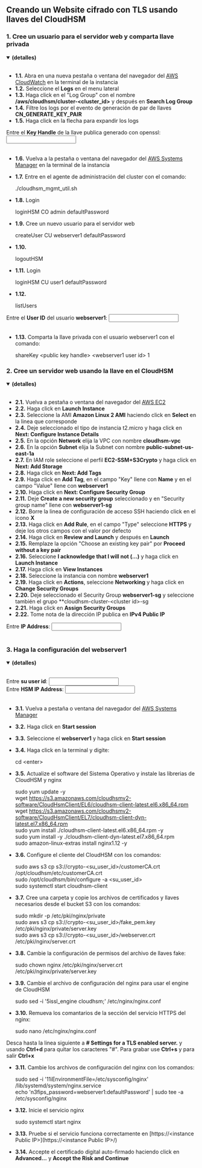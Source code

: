 ## Creando un Website cifrado con TLS usando llaves del CloudHSM

### 1. Cree un usuario para el servidor web y comparta llave privada
<details open>
<summary><strong>(detalles)</strong></summary>
<br />

- __1.1.__ Abra en una nueva pestaña o ventana del navegador del [AWS CloudWatch](https://console.aws.amazon.com/cloudwatch/home) en la terminal de la instancia
- __1.2.__ Seleccione el **Logs** en el menu lateral
- __1.3.__ Haga click en el "Log Group" con el nombre **/aws/cloudhsm/cluster-&lt;cluster_id&gt;** y después en **Search Log Group**
- __1.4.__ Filtre los logs por el evento de generación de par de llaves **CN_GENERATE_KEY_PAIR**
- __1.5.__ Haga click en la flecha para expandir los logs

Entre el **Key Handle** de la llave publica generado con openssl: <input type="text" id="openssl-priv-key-handle" onkeyup="copyval(this);"/><br>
<br>

- __1.6.__ Vuelva a la pestaña o ventana del navegador del [AWS Systems Manager](https://console.aws.amazon.com/systems-manager/home) en la terminal de la instancia
- __1.7.__ Entre en el agente de administración del cluster con el comando:

    ./cloudhsm_mgmt_util.sh

- __1.8.__ Login

    loginHSM CO admin defaultPassword

- __1.9.__ Cree un nuevo usuario para el servidor web

    createUser CU webserver1 defaultPassword

- __1.10.__ 

    logoutHSM

- __1.11.__ Login

    loginHSM CU user1 defaultPassword

- __1.12.__ 

    listUsers

Entre el **User ID** del usuario **webserver1**: <input type="text" id="webserver1-user-id" onkeyup="copyval(this);"/><br>
<br>

- __1.13.__ Comparta la llave privada con el usuario webserver1 con el comando:

    shareKey <span class="openssl-priv-key-handle">&lt;public key handle&gt;</span> <span class="webserver1-user-id">&lt;webserver1 user id&gt;</span>  1
</details>

### 2. Cree un servidor web usando la llave en el CloudHSM
<details open>
<summary><strong>(detalles)</strong></summary>
<br />

- __2.1.__ Vuelva a pestaña o ventana del navegador del [AWS EC2](https://console.aws.amazon.com/ec2/home)
- __2.2.__ Haga click en **Launch Instance**
- __2.3.__ Seleccione la AMI **Amazon Linux 2 AMI** haciendo click en **Select** en la linea que corresponde
- __2.4.__ Deje seleccionado el tipo de instancia t2.micro y haga click en **Next: Configure Instance Details**
- __2.5.__ En la opción **Network** elija la VPC con nombre **cloudhsm-vpc**
- __2.6.__ En la opción **Subnet** elija la Subnet con nombre **public-subnet-us-east-1a**
- __2.7.__ En IAM role seleccione el perfil **EC2-SSM+S3Crypto** y haga click en **Next: Add Storage**
- __2.8.__ Haga click en **Next: Add Tags**
- __2.9.__ Haga click en **Add Tag**, en el campo "Key" llene con **Name** y en el campo "Value" llene con **webserver1**
- __2.10.__ Haga click en **Next: Configure Security Group**
- __2.11.__ Deje **Create a new security group** seleccionado y en "Security group name" llene con **webserver1-sg**
- __2.12.__ Borre la linea de configuración de acceso SSH haciendo click en el icono **X**
- __2.13.__ Haga click en **Add Rule**, en el campo "Type" seleccione **HTTPS** y deje los otros campos con el valor por defecto
- __2.14.__ Haga click en **Review and Launch** y después en **Launch**
- __2.15.__ Remplaze la opción "Choose an existing key pair" por **Proceed without a key pair**
- __2.16.__ Seleccione **I acknowledge that I will not (...)** y haga click en **Launch Instance**
- __2.17.__ Haga click en **View Instances**
- __2.18.__ Seleccione la instancia con nombre **webserver1**
- __2.19.__ Haga click en **Actions**, seleccione **Networking** y haga click en **Change Security Groups**
- __2.20.__ Deje seleccionado el Security Group **webserver1-sg** y seleccione también el grupo **cloudhsm-cluster-&lt;cluster id&gt;-sg
- __2.21.__ Haga click en **Assign Security Groups**
- __2.22.__ Tome nota de la dirección IP publica en **IPv4 Public IP**

Entre **IP Address**: <input type="text" id="instance-ip" onkeyup="copyval(this);"/><br>
<br>
</details>

### 3. Haga la configuración del webserver1
<details open>
<summary><strong>(detalles)</strong></summary>
<br />

Entre **su user id**: <input type="text" id="user-id" onkeyup="copyval(this);"/><br>
Entre **HSM IP Address**: <input type="text" id="cloudhsm-ip" onkeyup="copyval(this);"/><br>
<br>

- __3.1.__ Vuelva a pestaña o ventana del navegador del [AWS Systems Manager](https://console.aws.amazon.com/systems-manager/home)
- __3.2.__ Haga click en **Start session**
- __3.3.__ Seleccione el **webserver1** y haga click en **Start session**
- __3.4.__ Haga click en la terminal y digite:

    cd &lt;enter&gt;

- __3.5.__ Actualize el software del Sistema Operativo y instale las librerias de CloudHSM y nginx

    sudo yum update -y<br>
    wget https://s3.amazonaws.com/cloudhsmv2-software/CloudHsmClient/EL6/cloudhsm-client-latest.el6.x86_64.rpm<br>
    wget https://s3.amazonaws.com/cloudhsmv2-software/CloudHsmClient/EL7/cloudhsm-client-dyn-latest.el7.x86_64.rpm<br>
    sudo yum install ./cloudhsm-client-latest.el6.x86_64.rpm -y<br>
    sudo yum install -y ./cloudhsm-client-dyn-latest.el7.x86_64.rpm<br>
    sudo amazon-linux-extras install nginx1.12 -y<br>

- __3.6.__ Configure el cliente del CloudHSM con los comandos:

    sudo aws s3 cp s3://crypto-<span class="user-id">&lt;su_user_id&gt;</span>/customerCA.crt /opt/cloudhsm/etc/customerCA.crt<br>
    sudo /opt/cloudhsm/bin/configure -a <span class="cloudhsm-ip">&lt;su_user_id&gt;</span><br>
    sudo systemctl start cloudhsm-client<br>

- __3.7.__ Cree una carpeta y copie los archivos de certificados y llaves necesarios desde el bucket S3 con los comandos:

    sudo mkdir -p /etc/pki/nginx/private<br>
    sudo aws s3 cp s3://crypto-<span class="user-id">&lt;su_user_id&gt;</span>/fake_pem.key /etc/pki/nginx/private/server.key<br>
    sudo aws s3 cp s3://crypto-<span class="user-id">&lt;su_user_id&gt;</span>/webserver.crt /etc/pki/nginx/server.crt<br>

- __3.8.__ Cambie la configuración de permisos del archivo de llaves fake:

    sudo chown nginx /etc/pki/nginx/server.crt /etc/pki/nginx/private/server.key<br>

- __3.9.__ Cambie el archivo de configuración del nginx para usar el engine de CloudHSM

    sudo sed -i '5issl_engine cloudhsm;' /etc/nginx/nginx.conf<br>

- __3.10.__ Remueva los comantarios de la sección del servicio HTTPS del nginx:

    sudo nano /etc/nginx/nginx.conf<br>

Desca hasta la linea siguiente a **# Settings for a TLS enabled server.** y usando **Ctrl+d** para quitar los caracteres "#". Para grabar use **Ctrl+s** y para salir **Ctrl+x**

- __3.11.__ Cambie los archivos de configuración del nginx con los comandos:

    sudo sed -i '11iEnvironmentFile=/etc/sysconfig/nginx' /lib/systemd/system/nginx.service<br>
    echo 'n3fips_password=webserver1:defaultPassword' | sudo tee -a /etc/sysconfig/nginx<br>

- __3.12.__ Inicie el servicio nginx

    sudo systemctl start nginx<br>

- __3.13.__ Pruebe si el servicio funciona correctamente en [https://<span class="instance-ip">&lt;instance Public IP&gt;</span>](https://<span class="instance-ip">&lt;instance Public IP&gt;</span>/)<br>

- __3.14.__ Accepte el certificado digital auto-firmado haciendo click en **Advanced...** y **Accept the Risk and Continue**
</details>
